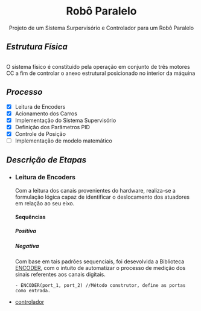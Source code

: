 <h1 align='center'>Robô Paralelo</h1>
<p align='center'>Projeto de um Sistema Surpervisório e Controlador para um Robô Paralelo</p>

<h2><i>Estrutura Física</i></h2>
<img>
<p>O sistema físico é constituido pela operação em conjunto de três motores CC a fim de controlar o anexo estrutural posicionado no interior da máquina</p>

<h2><i>Processo</i></h2>

- [x] Leitura de Encoders
- [x] Acionamento dos Carros
- [x] Implementação do Sistema Supervisório
- [x] Definição dos Parâmetros PID
- [x] Controle de Posição
- [ ] Implementação de modelo matemático

<h2><i>Descrição de Etapas</i></h2>
<ul>
  <li>
    <h3>Leitura de Encoders</h3>
    <p>Com a leitura dos canais provenientes do hardware, realiza-se a formulação lógica capaz de identificar o deslocamento dos atuadores em relação ao seu eixo.</p>
    <h4>Sequências</h4>
    <span>
      <h5>Positiva</h5> 
      <h5>Negativa</h5>
    </span>
    <p>Com base em tais padrões sequenciais, foi desevolvida a Biblioteca <a href='./BIBLIOTECAS/ENCODER'>ENCODER</a>, com o intuito de automatizar o processo de medição dos sinais referentes aos canais digitais.</p>
    
    - ENCODER(port_1, port_2) //Método construtor, define as portas como entrada.
    
  </li>
  <li>
    <a href='./Controlador'>controlador</a>
    <p></p>
  </li>
<ul>

